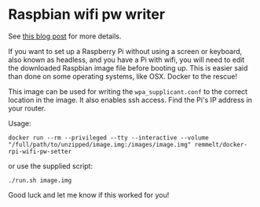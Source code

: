 # Raspbian wifi pw writer

See [this blog post](https://www.remmelt.com/posts/easy-headless-setup-for-raspberry-pi-zero-w-on-osx/) for more details.

If you want to set up a Raspberry Pi without using a screen or keyboard, also known as headless, and
you have a Pi with wifi, you will need to edit the downloaded Raspbian image file before booting up.
This is easier said than done on some operating systems, like OSX. Docker to the rescue!

This image can be used for writing the `wpa_supplicant.conf` to the correct location in the image. It
also enables ssh access. Find the Pi's IP address in your router.

Usage:
```
docker run --rm --privileged --tty --interactive --volume "/full/path/to/unzipped/image.img:/images/image.img" remmelt/docker-rpi-wifi-pw-setter
```

or use the supplied script:
```
./run.sh image.img
```


Good luck and let me know if this worked for you!
